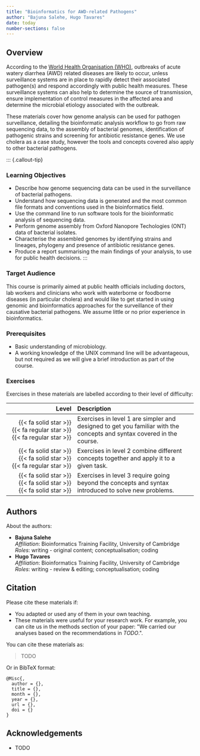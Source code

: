 ```yaml
---
title: "Bioinformatics for AWD-related Pathogens"
author: "Bajuna Salehe, Hugo Tavares"
date: today
number-sections: false
---
```


## Overview 

According to the [World Health Organisation (WHO)](https://www.who.int/news-room/fact-sheets/detail/cholera), outbreaks of acute watery diarrhea (AWD) related diseases are likely to occur, unless surveillance systems are in place to rapidly detect their associated pathogen(s) and respond accordingly with public health measures. 
These surveillance systems can also help to determine the source of transmission, ensure implementation of control measures in the affected area and determine the microbial etiology associated with the outbreak.

These materials cover how genome analysis can be used for pathogen surveillance, detailing the bioinformatic analysis workflow to go from raw sequencing data, to the assembly of bacterial genomes, identification of pathogenic strains and screening for antibiotic resistance genes. 
We use cholera as a case study, however the tools and concepts covered also apply to other bacterial pathogens. 

::: {.callout-tip}
### Learning Objectives

- Describe how genome sequencing data can be used in the surveillance of bacterial pathogens.
- Understand how sequencing data is generated and the most common file formats and conventions used in the bioinformatics field. 
- Use the command line to run software tools for the bioinformatic analysis of sequencing data.
- Perform genome assembly from Oxford Nanopore Techologies (ONT) data of bacterial isolates.
- Characterise the assembled genomes by identifying strains and lineages, phylogeny and presence of antibiotic resistance genes. 
- Produce a report summarising the main findings of your analysis, to use for public health decisions.
:::

### Target Audience

This course is primarily aimed at public health officials including doctors, lab workers and clinicians who work with waterborne or foodborne diseases (in particular cholera) and would like to get started in using genomic and bioinformatics approaches for the surveillance of their causative bacterial pathogens.
We assume little or no prior experience in bioinformatics. 

### Prerequisites

- Basic understanding of microbiology.
- A working knowledge of the UNIX command line will be advantageous, but not required as we will give a brief introduction as part of the course.

<!-- Training Developer note: comment the following section out if you did not assign levels to your exercises -->
### Exercises

Exercises in these materials are labelled according to their level of difficulty:

| Level | Description |
| ----: | :---------- |
| {{< fa solid star >}} {{< fa regular star >}} {{< fa regular star >}} | Exercises in level 1 are simpler and designed to get you familiar with the concepts and syntax covered in the course. |
| {{< fa solid star >}} {{< fa solid star >}} {{< fa regular star >}} | Exercises in level 2 combine different concepts together and apply it to a given task. |
| {{< fa solid star >}} {{< fa solid star >}} {{< fa solid star >}} | Exercises in level 3 require going beyond the concepts and syntax introduced to solve new problems. |


## Authors
<!-- 
The listing below shows an example of how you can give more details about yourself.
These examples include icons with links to GitHub and Orcid. 
-->

About the authors:

- **Bajuna Salehe**
  <a href="https://github.com/bsalehe" target="_blank"><i class="fa-brands fa-github" style="color:#4078c0"></i></a>  
  _Affiliation_: Bioinformatics Training Facility, University of Cambridge  
  _Roles_: writing - original content; conceptualisation; coding
- **Hugo Tavares**
  <a href="https://orcid.org/0000-0001-9373-2726" target="_blank"><i class="fa-brands fa-orcid" style="color:#a6ce39"></i></a> 
  <a href="https://github.com/tavareshugo" target="_blank"><i class="fa-brands fa-github" style="color:#4078c0"></i></a>  
  _Affiliation_: Bioinformatics Training Facility, University of Cambridge  
  _Roles_: writing - review & editing; conceptualisation; coding


## Citation

<!-- We can do this at the end -->

Please cite these materials if:

- You adapted or used any of them in your own teaching.
- These materials were useful for your research work. For example, you can cite us in the methods section of your paper: "We carried our analyses based on the recommendations in _TODO_.".

You can cite these materials as:

> TODO

Or in BibTeX format:

```
@Misc{,
  author = {},
  title = {},
  month = {},
  year = {},
  url = {},
  doi = {}
}
```


## Acknowledgements

<!-- if there are no acknowledgements we can delete this section -->

- TODO

